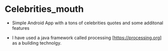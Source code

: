 # Celebrities_mouth

- Simple Android App with a tons of celebrities quotes and some additonal features

- I have used a java framework called processing [https://processing.org] as a building technolgy.
